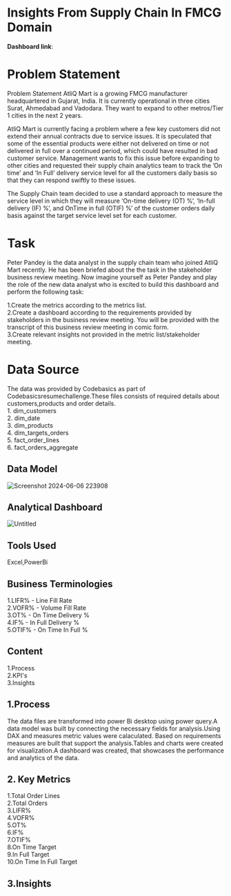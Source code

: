 #  Insights From Supply Chain In FMCG Domain

__Dashboard link__:

# Problem  Statement 
Problem Statement
AtliQ Mart is a growing FMCG manufacturer headquartered in Gujarat, India. It is currently operational in three cities Surat, Ahmedabad and Vadodara. They want to expand to other metros/Tier 1 cities in the next 2 years.

AtliQ Mart is currently facing a problem where a few key customers did not extend their annual contracts due to service issues. It is speculated that some of the essential products were either not delivered on time or not delivered in full over a continued period, which could have resulted in bad customer service. Management wants to fix this issue before expanding to other cities and requested their supply chain analytics team to track the ’On time’ and ‘In Full’ delivery service level for all the customers daily basis so that they can respond swiftly to these issues.

The Supply Chain team decided to use a standard approach to measure the service level in which they will measure ‘On-time delivery (OT) %’, ‘In-full delivery (IF) %’, and OnTime in full (OTIF) %’ of the customer orders daily basis against the target service level set for each customer.
   

#  Task
Peter Pandey is the data analyst in the supply chain team who joined AtliQ Mart recently. He has been briefed about the the task in the stakeholder business review meeting. Now imagine yourself as Peter Pandey and play the role of the new data analyst who is excited to build this dashboard and perform the following task:

1.Create the metrics according to the metrics list.   
2.Create a dashboard according to the requirements provided by stakeholders in the business review meeting. You will be provided with the transcript of this business review meeting in comic form.  
3.Create relevant insights not provided in the metric list/stakeholder meeting.  

# Data Source   
The data was provided by Codebasics as part of Codebasicsresumechallenge.These files consists of required details about customers,products and order details.    
    1. dim_customers   
    2. dim_date  
    3. dim_products   
    4. dim_targets_orders   
    5. fact_order_lines  
    6. fact_orders_aggregate


## Data Model 
![Screenshot 2024-06-06 223908](https://github.com/DenisM03/SUPPLY__CHAIN__PERFORMANCE__DASHBOARD-/assets/163861750/6317d1ab-0d0d-4854-80c8-83f8e7680c96)

## Analytical Dashboard   
![Untitled](https://github.com/DenisM03/ATLIQ__MART__SUPPLY__CHAIN__ANALYSIS/assets/163861750/3e53eb17-62a6-458d-9cfb-fc2c0d7b99c3)


## Tools Used   
Excel,PowerBi 

## Business  Terminologies
   
1.LIFR%   -  Line Fill Rate   
2.VOFR%   -  Volume Fill Rate  
3.OT%     -  On Time Delivery %   
4.IF%     -  In Full Delivery %     
5.OTIF%   -  On Time In Full %

## Content   
1.Process       
2.KPI's     
3.Insights    

## 1.Process    
The data files are transformed into power Bi desktop using power query.A data model was built by connecting the necessary fields
for analysis.Using DAX and measures  metric values were calaculated. Based on requirements measures are built that support the analysis.Tables and charts were created for visualization.A dashboard was created, that showcases the performance and analytics of the data.   

## 2. Key Metrics  

1.Total Order Lines    
2.Total Orders        
3.LIFR%   
4.VOFR%   
5.OT%       
6.IF%         
7.OTIF%     
8.On Time Target    
9.In Full Target    
10.On Time In Full Target

## 3.Insights    
